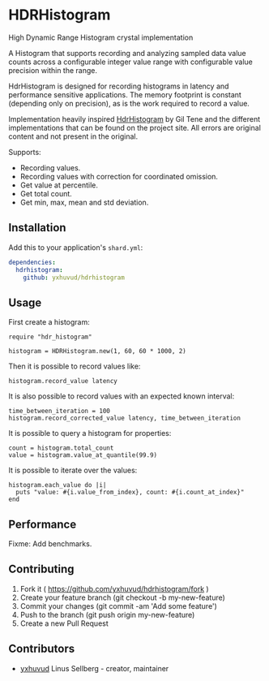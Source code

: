 # HDRHistogram

High Dynamic Range Histogram crystal implementation

A Histogram that supports recording and analyzing sampled data value
counts across a configurable integer value range with configurable
value precision within the range.

HdrHistogram is designed for recording histograms in latency and
performance sensitive applications. The memory footprint is constant
(depending only on precision), as is the work required to record a
value.

Implementation heavily inspired [HdrHistogram](http://hdrhistogram.org) by
Gil Tene and the different implementations that can be found on the
project site. All errors are original content and not present in the
original.

Supports:
* Recording values.
* Recording values with correction for coordinated omission.
* Get value at percentile.
* Get total count.
* Get min, max, mean and std deviation.

## Installation

Add this to your application's `shard.yml`:

```yaml
dependencies:
  hdrhistogram:
    github: yxhuvud/hdrhistogram
```

## Usage

First create a histogram:

```crystal
require "hdr_histogram"

histogram = HDRHistogram.new(1, 60, 60 * 1000, 2)

```

Then it is possible to record values like:

```crystal
histogram.record_value latency
```

It is also possible to record values with an expected known interval:

```crystal
time_between_iteration = 100
histogram.record_corrected_value latency, time_between_iteration
```

It is possible to query a histogram for properties:

```crystal
count = histogram.total_count
value = histogram.value_at_quantile(99.9)
```

It is possible to iterate over the values:

```crystal
histogram.each_value do |i|
  puts "value: #{i.value_from_index}, count: #{i.count_at_index}"
end
```

## Performance

Fixme: Add benchmarks.


## Contributing

1. Fork it ( https://github.com/yxhuvud/hdrhistogram/fork )
2. Create your feature branch (git checkout -b my-new-feature)
3. Commit your changes (git commit -am 'Add some feature')
4. Push to the branch (git push origin my-new-feature)
5. Create a new Pull Request

## Contributors

- [yxhuvud](https://github.com/yxhuvud) Linus Sellberg - creator, maintainer
